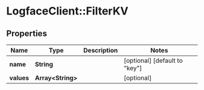 # LogfaceClient::FilterKV

## Properties
Name | Type | Description | Notes
------------ | ------------- | ------------- | -------------
**name** | **String** |  | [optional] [default to &quot;key&quot;]
**values** | **Array&lt;String&gt;** |  | [optional] 


